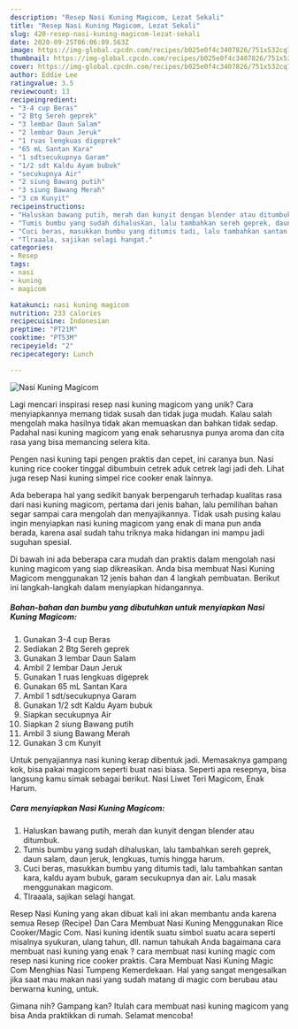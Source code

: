 ```yaml
---
description: "Resep Nasi Kuning Magicom, Lezat Sekali"
title: "Resep Nasi Kuning Magicom, Lezat Sekali"
slug: 420-resep-nasi-kuning-magicom-lezat-sekali
date: 2020-09-25T06:06:09.563Z
image: https://img-global.cpcdn.com/recipes/b025e0f4c3407826/751x532cq70/nasi-kuning-magicom-foto-resep-utama.jpg
thumbnail: https://img-global.cpcdn.com/recipes/b025e0f4c3407826/751x532cq70/nasi-kuning-magicom-foto-resep-utama.jpg
cover: https://img-global.cpcdn.com/recipes/b025e0f4c3407826/751x532cq70/nasi-kuning-magicom-foto-resep-utama.jpg
author: Eddie Lee
ratingvalue: 3.5
reviewcount: 13
recipeingredient:
- "3-4 cup Beras"
- "2 Btg Sereh geprek"
- "3 lembar Daun Salam"
- "2 lembar Daun Jeruk"
- "1 ruas lengkuas digeprek"
- "65 mL Santan Kara"
- "1 sdtsecukupnya Garam"
- "1/2 sdt Kaldu Ayam bubuk"
- "secukupnya Air"
- "2 siung Bawang putih"
- "3 siung Bawang Merah"
- "3 cm Kunyit"
recipeinstructions:
- "Haluskan bawang putih, merah dan kunyit dengan blender atau ditumbuk."
- "Tumis bumbu yang sudah dihaluskan, lalu tambahkan sereh geprek, daun salam, daun jeruk, lengkuas, tumis hingga harum."
- "Cuci beras, masukkan bumbu yang ditumis tadi, lalu tambahkan santan kara, kaldu ayam bubuk, garam secukupnya dan air. Lalu masak menggunakan magicom."
- "Tlraaala, sajikan selagi hangat."
categories:
- Resep
tags:
- nasi
- kuning
- magicom

katakunci: nasi kuning magicom 
nutrition: 233 calories
recipecuisine: Indonesian
preptime: "PT21M"
cooktime: "PT53M"
recipeyield: "2"
recipecategory: Lunch

---
```



![Nasi Kuning Magicom](https://img-global.cpcdn.com/recipes/b025e0f4c3407826/751x532cq70/nasi-kuning-magicom-foto-resep-utama.jpg)

Lagi mencari inspirasi resep nasi kuning magicom yang unik? Cara menyiapkannya memang tidak susah dan tidak juga mudah. Kalau salah mengolah maka hasilnya tidak akan memuaskan dan bahkan tidak sedap. Padahal nasi kuning magicom yang enak seharusnya punya aroma dan cita rasa yang bisa memancing selera kita.

Pengen nasi kuning tapi pengen praktis dan cepet, ini caranya bun. Nasi kuning rice cooker tinggal dibumbuin cetrek aduk cetrek lagi jadi deh. Lihat juga resep Nasi kuning simpel rice cooker enak lainnya.

Ada beberapa hal yang sedikit banyak berpengaruh terhadap kualitas rasa dari nasi kuning magicom, pertama dari jenis bahan, lalu pemilihan bahan segar sampai cara mengolah dan menyajikannya. Tidak usah pusing kalau ingin menyiapkan nasi kuning magicom yang enak di mana pun anda berada, karena asal sudah tahu triknya maka hidangan ini mampu jadi suguhan spesial.


Di bawah ini ada beberapa cara mudah dan praktis dalam mengolah nasi kuning magicom yang siap dikreasikan. Anda bisa membuat Nasi Kuning Magicom menggunakan 12 jenis bahan dan 4 langkah pembuatan. Berikut ini langkah-langkah dalam menyiapkan hidangannya.

<!--inarticleads1-->

##### Bahan-bahan dan bumbu yang dibutuhkan untuk menyiapkan Nasi Kuning Magicom:

1. Gunakan 3-4 cup Beras
1. Sediakan 2 Btg Sereh geprek
1. Gunakan 3 lembar Daun Salam
1. Ambil 2 lembar Daun Jeruk
1. Gunakan 1 ruas lengkuas digeprek
1. Gunakan 65 mL Santan Kara
1. Ambil 1 sdt/secukupnya Garam
1. Gunakan 1/2 sdt Kaldu Ayam bubuk
1. Siapkan secukupnya Air
1. Siapkan 2 siung Bawang putih
1. Ambil 3 siung Bawang Merah
1. Gunakan 3 cm Kunyit


Untuk penyajiannya nasi kuning kerap dibentuk jadi. Memasaknya gampang kok, bisa pakai magicom seperti buat nasi biasa. Seperti apa resepnya, bisa langsung kamu simak sebagai berikut. Nasi Liwet Teri Magicom, Enak Harum. 

<!--inarticleads2-->

##### Cara menyiapkan Nasi Kuning Magicom:

1. Haluskan bawang putih, merah dan kunyit dengan blender atau ditumbuk.
1. Tumis bumbu yang sudah dihaluskan, lalu tambahkan sereh geprek, daun salam, daun jeruk, lengkuas, tumis hingga harum.
1. Cuci beras, masukkan bumbu yang ditumis tadi, lalu tambahkan santan kara, kaldu ayam bubuk, garam secukupnya dan air. Lalu masak menggunakan magicom.
1. Tlraaala, sajikan selagi hangat.


Resep Nasi Kuning yang akan dibuat kali ini akan membantu anda karena semua Resep (Recipe) Dan Cara Membuat Nasi Kuning Menggunakan Rice Cooker/Magic Com. Nasi kuning identik suatu simbol suatu acara seperti misalnya syukuran, ulang tahun, dll. namun tahukah Anda bagaimana cara membuat nasi kuning yang enak ? cara membuat nasi kuning magic com resep nasi kuning rice cooker praktis. Cara Membuat Nasi Kuning Magic Com Menghias Nasi Tumpeng Kemerdekaan. Hal yang sangat mengesalkan jika saat mau makan nasi yang sudah matang di magic com berubau atau berwarna kuning, untuk. 

Gimana nih? Gampang kan? Itulah cara membuat nasi kuning magicom yang bisa Anda praktikkan di rumah. Selamat mencoba!
